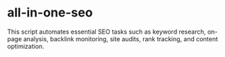 # all-in-one-seo
This script automates essential SEO tasks such as keyword research, on-page analysis, backlink monitoring, site audits, rank tracking, and content optimization. 
